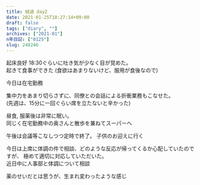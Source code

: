 ```yaml
---
title: 経過 day2
date: 2021-01-25T18:27:14+09:00
draft: false
tags: ["diary", ""]
archives: ["2021-01"]
n年日記: ["0125"]
slug: 248246
---
```

起床良好 18:30ぐらいに吐き気が少なく目が覚めた。   
起きて食事ができた (食欲はあまりないけど、服用が食後なので)  

今日は在宅勤務

集中力をあまり切らさずに、同僚との会話による折衝業務もこなせた。  
(先週は、15分に一回ぐらい席を立たないと辛かった)

昼食, 服薬後は非常に眠い。  
同じく在宅勤務中の奥さんと散歩を兼ねてスーパーへ

午後は会議等こなしつつ定時で終了。
子供のお迎えに行く

今日は上席に体調の件で相談、どのような反応が帰ってくるか心配していたのですが、
極めて適切に対応していただいた。  
近日中に人事部と体調について相談

薬のせいだとは思うが、生まれ変わったような感じ